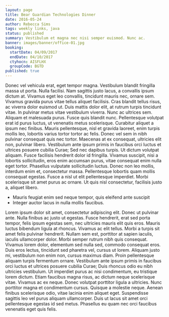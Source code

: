 ```yaml
---
layout: page
title: Bear Guardian Technologies Dinner
date: 2016-05-24
author: Rebecca Sims
tags: weekly links, java
status: published
summary: Vestibulum et magna nec nisi semper euismod. Nunc ac.
banner: images/banner/office-01.jpg
booking:
  startDate: 04/09/2017
  endDate: 04/10/2017
  ctyhocn: AISFLHX
  groupCode: BGTD
published: true
---
```

Donec vel vehicula erat, eget tempor magna. Vestibulum blandit fringilla massa ut porta. Nulla facilisi. Nam sagittis justo lacus, a convallis ipsum dictum at. Vivamus eget leo convallis, tincidunt mauris nec, ornare sem. Vivamus gravida purus vitae tellus aliquet facilisis. Cras blandit tellus risus, ac viverra dolor euismod ut. Duis mattis dolor elit, at rutrum turpis tincidunt vitae. In pulvinar metus vitae vestibulum viverra. Nunc ac ultrices sem. Aliquam et malesuada purus. Fusce quis blandit nunc. Pellentesque volutpat erat id purus luctus, ut venenatis metus scelerisque. Curabitur aliquet a ipsum nec finibus. Mauris pellentesque, nisl et gravida laoreet, enim turpis mollis leo, lobortis varius tortor tortor ac felis. Donec vel sem in nibh pulvinar consequat quis nec tortor.
Maecenas at ex consequat, ultricies elit non, pulvinar libero. Vestibulum ante ipsum primis in faucibus orci luctus et ultrices posuere cubilia Curae; Sed nec dapibus turpis. Ut dictum volutpat aliquam. Fusce facilisis hendrerit dolor id fringilla. Vivamus suscipit, nisi a lobortis sollicitudin, eros enim accumsan purus, vitae consequat enim nulla eget tortor. Phasellus vulputate sollicitudin luctus. Donec non leo mollis, interdum enim et, consectetur massa. Pellentesque lobortis quam mollis consequat egestas. Fusce a nisl ut elit pellentesque imperdiet. Morbi scelerisque sit amet purus ac ornare. Ut quis nisl consectetur, facilisis justo a, aliquet libero.

* Mauris feugiat enim sed neque tempor, quis eleifend ante suscipit
* Integer auctor lacus in nulla mollis faucibus.

Lorem ipsum dolor sit amet, consectetur adipiscing elit. Donec ut pulvinar ante. Nulla finibus ac justo ut egestas. Fusce hendrerit, erat sed porta tempor, felis ipsum egestas sem, nec ultricies mauris elit quis eros. Mauris luctus bibendum ligula at rhoncus. Vivamus ac elit tellus. Morbi a turpis sit amet felis pulvinar hendrerit. Nullam sem est, porttitor at sapien iaculis, iaculis ullamcorper dolor. Morbi semper rutrum nibh quis consequat. Vivamus lorem dolor, elementum sed nulla sed, commodo consequat eros. Duis eros lectus, tincidunt sed pharetra vel, cursus ut lorem. Aliquam justo mi, vestibulum non enim non, cursus maximus diam. Proin pellentesque aliquam turpis fermentum ornare. Vestibulum ante ipsum primis in faucibus orci luctus et ultrices posuere cubilia Curae; Duis rhoncus odio eu nibh ultricies vestibulum. Ut imperdiet purus ac nisi condimentum, eu tristique lorem dictum.
Etiam faucibus magna risus, ac dictum neque scelerisque vitae. Vivamus ac ex neque. Donec volutpat porttitor ligula a ultricies. Nunc porttitor magna et condimentum cursus. Quisque a molestie neque. Aenean finibus scelerisque odio, vitae lacinia enim aliquet eget. Suspendisse sagittis leo vel purus aliquam ullamcorper. Duis ut lacus sit amet orci pellentesque egestas id sed metus. Phasellus eu quam nec orci faucibus venenatis eget quis felis.
